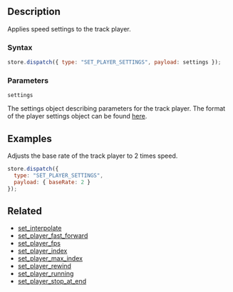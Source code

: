 ## Description

Applies speed settings to the track player.

### Syntax

```js
store.dispatch({ type: "SET_PLAYER_SETTINGS", payload: settings });
```

### Parameters

`settings`

The settings object describing parameters for the track player. The format of the player settings object can be found [here](https://github.com/Malizma333/line-rider-web-docs/blob/main/External/templates.js#L164-L173).

## Examples

Adjusts the base rate of the track player to 2 times speed.

```js
store.dispatch({
  type: "SET_PLAYER_SETTINGS",
  payload: { baseRate: 2 }
});
```

## Related

- [set_interpolate](./set_interpolate.md)
- [set_player_fast_forward](./set_player_fast_forward.md)
- [set_player_fps](./set_player_fps.md)
- [set_player_index](./set_player_index.md)
- [set_player_max_index](./set_player_max_index.md)
- [set_player_rewind](./set_player_rewind.md)
- [set_player_running](./set_player_running.md)
- [set_player_stop_at_end](./set_player_stop_at_end.md)
